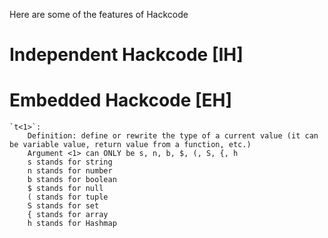 Here are some of the features of Hackcode

# Independent Hackcode [IH]

# Embedded Hackcode [EH]

```
`t<1>`:
    Definition: define or rewrite the type of a current value (it can be variable value, return value from a function, etc.)
    Argument <1> can ONLY be s, n, b, $, (, S, {, h
    s stands for string
    n stands for number
    b stands for boolean
    $ stands for null
    ( stands for tuple
    S stands for set
    { stands for array
    h stands for Hashmap


```
